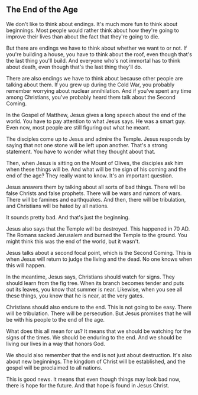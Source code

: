 ## The End of the Age

We don't like to think about endings. It's much more fun to think about beginnings. Most people would rather think about how they're going to improve their lives than about the fact that they're going to die.

But there are endings we have to think about whether we want to or not. If you're building a house, you have to think about the roof, even though that's the last thing you'll build. And everyone who's not immortal has to think about death, even though that's the last thing they'll do.

There are also endings we have to think about because other people are talking about them. If you grew up during the Cold War, you probably remember worrying about nuclear annihilation. And if you've spent any time among Christians, you've probably heard them talk about the Second Coming.

In the Gospel of Matthew, Jesus gives a long speech about the end of the world. You have to pay attention to what Jesus says. He was a smart guy. Even now, most people are still figuring out what he meant.

The disciples come up to Jesus and admire the Temple. Jesus responds by saying that not one stone will be left upon another. That's a strong statement. You have to wonder what they thought about that.

Then, when Jesus is sitting on the Mount of Olives, the disciples ask him when these things will be. And what will be the sign of his coming and the end of the age? They really want to know. It's an important question.

Jesus answers them by talking about all sorts of bad things. There will be false Christs and false prophets. There will be wars and rumors of wars. There will be famines and earthquakes. And then, there will be tribulation, and Christians will be hated by all nations.  

It sounds pretty bad. And that's just the beginning.

Jesus also says that the Temple will be destroyed. This happened in 70 AD. The Romans sacked Jerusalem and burned the Temple to the ground. You might think this was the end of the world, but it wasn't.  

Jesus talks about a second focal point, which is the Second Coming. This is when Jesus will return to judge the living and the dead. No one knows when this will happen.  

In the meantime, Jesus says, Christians should watch for signs. They should learn from the fig tree. When its branch becomes tender and puts out its leaves, you know that summer is near. Likewise, when you see all these things, you know that he is near, at the very gates.

Christians should also endure to the end. This is not going to be easy. There will be tribulation. There will be persecution. But Jesus promises that he will be with his people to the end of the age.  

What does this all mean for us? It means that we should be watching for the signs of the times. We should be enduring to the end. And we should be living our lives in a way that honors God.

We should also remember that the end is not just about destruction. It's also about new beginnings. The kingdom of Christ will be established, and the gospel will be proclaimed to all nations.

This is good news. It means that even though things may look bad now, there is hope for the future. And that hope is found in Jesus Christ.